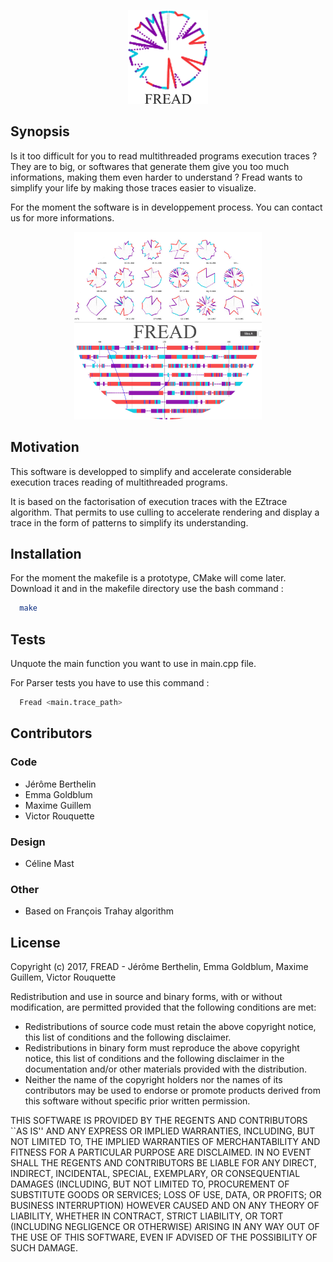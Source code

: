 <p align="center">
  <img src="https://raw.githubusercontent.com/Terag/FREAD/master/Doc/logo%20FREAD.png" alt="Fread Logo" height="150">
</p>

## Synopsis

Is it too difficult for you to read multithreaded programs execution traces ? They are to big, or softwares that generate them give you too much informations, making them even harder to understand ? Fread wants to simplify your life by making those traces easier to visualize.

For the moment the software is in developpement process. You can contact us for more informations.

<p align="center">
  <img src="https://raw.githubusercontent.com/Terag/FREAD/master/Doc/visuel%20couv.png" alt="Fread Visual" height="300">
</p>

## Motivation

This software is developped to simplify and accelerate considerable execution traces reading of multithreaded programs.

It is based on the factorisation of execution traces with the EZtrace algorithm. 
That permits to use culling to accelerate rendering and display a trace in the form of patterns to simplify its understanding.

## Installation

For the moment the makefile is a prototype, CMake will come later.
Download it and in the makefile directory use the bash command :

~~~ sh
  make
~~~

## Tests

Unquote the main function you want to use in main.cpp file.

For Parser tests you have to use this command :

~~~ sh
  Fread <main.trace_path>
~~~

## Contributors

### Code
  * Jérôme Berthelin
  * Emma Goldblum
  * Maxime Guillem
  * Victor Rouquette
  
### Design
   * Céline Mast
   
### Other
   * Based on François Trahay algorithm

## License

Copyright (c) 2017, FREAD - Jérôme Berthelin, Emma Goldblum, Maxime Guillem, Victor Rouquette

Redistribution and use in source and binary forms, with or without
modification, are permitted provided that the following conditions are met:

* Redistributions of source code must retain the above copyright
  notice, this list of conditions and the following disclaimer.
* Redistributions in binary form must reproduce the above copyright
  notice, this list of conditions and the following disclaimer in the
  documentation and/or other materials provided with the distribution.
* Neither the name of the copyright holders nor the names of its contributors 
  may be used to endorse or promote products derived from this software without
  specific prior written permission.

THIS SOFTWARE IS PROVIDED BY THE REGENTS AND CONTRIBUTORS \`\`AS IS\'\' AND ANY
EXPRESS OR IMPLIED WARRANTIES, INCLUDING, BUT NOT LIMITED TO, THE IMPLIED
WARRANTIES OF MERCHANTABILITY AND FITNESS FOR A PARTICULAR PURPOSE ARE
DISCLAIMED. IN NO EVENT SHALL THE REGENTS AND CONTRIBUTORS BE LIABLE FOR ANY
DIRECT, INDIRECT, INCIDENTAL, SPECIAL, EXEMPLARY, OR CONSEQUENTIAL DAMAGES
(INCLUDING, BUT NOT LIMITED TO, PROCUREMENT OF SUBSTITUTE GOODS OR SERVICES;
LOSS OF USE, DATA, OR PROFITS; OR BUSINESS INTERRUPTION) HOWEVER CAUSED AND
ON ANY THEORY OF LIABILITY, WHETHER IN CONTRACT, STRICT LIABILITY, OR TORT
(INCLUDING NEGLIGENCE OR OTHERWISE) ARISING IN ANY WAY OUT OF THE USE OF THIS
SOFTWARE, EVEN IF ADVISED OF THE POSSIBILITY OF SUCH DAMAGE.
